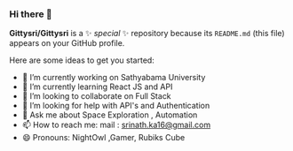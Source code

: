 ### Hi there 👋

**Gittysri/Gittysri** is a ✨ _special_ ✨ repository because its `README.md` (this file) appears on your GitHub profile.

Here are some ideas to get you started:

- 🔭 I’m currently working on Sathyabama University
- 🌱 I’m currently learning React JS and API
- 👯 I’m looking to collaborate on Full Stack
- 🤔 I’m looking for help with API's and Authentication
- 💬 Ask me about Space Exploration , Automation
- 📫 How to reach me: mail : srinath.ka16@gmail.com
- 😄 Pronouns: NightOwl ,Gamer, Rubiks Cube

